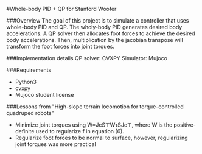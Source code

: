 #Whole-body PID + QP for Stanford Woofer

###Overview
The goal of this project is to simulate a controller that uses whole-body PID and QP. The wholy-body PID generates desired body accelerations. A QP solver then allocates foot forces to achieve the desired body accelerations. Then, multiplication by the jacobian transpose will transform the foot forces into joint torques.

###Implementation details
QP solver: CVXPY
Simulator: Mujoco

###Requirements
* Python3
* cvxpy
* Mujoco student license

###Lessons from "High-slope terrain locomotion for torque-controlled quadruped robots"
* Minimize joint torques using W=JcS⊤WτSJc⊤, where W is the positive-definite used to regularize f in equation (6).
* Regularize foot forces to be normal to surface, however, regularizing joint torques was more practical




